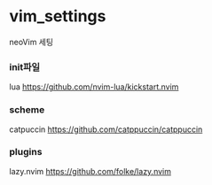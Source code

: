 # vim_settings
neoVim 세팅

### init파일
lua
https://github.com/nvim-lua/kickstart.nvim

### scheme
catpuccin
https://github.com/catppuccin/catppuccin

### plugins
lazy.nvim
https://github.com/folke/lazy.nvim
